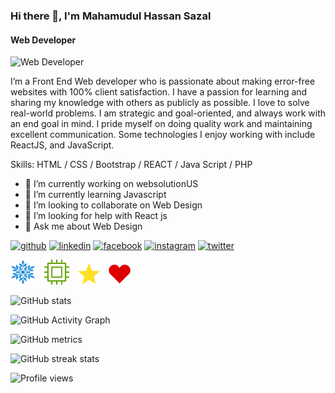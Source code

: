 ### Hi there 👋, I'm Mahamudul Hassan Sazal
#### Web Developer
![Web Developer](https://scontent.fdac110-1.fna.fbcdn.net/v/t39.30808-6/318936910_5883350135096118_2755281187941829197_n.jpg?_nc_cat=106&ccb=1-7&_nc_sid=e3f864&_nc_eui2=AeE_42TagPogaUvltRdmxuhCEEeIxGK0iukQR4jEYrSK6asD3lKhEbQ6MdvuXyCErpsSwnbzZYJjAE9PzP_w--hv&_nc_ohc=cj0MZeSAXBAAX_X5rAK&_nc_ht=scontent.fdac110-1.fna&oh=00_AfAoLN20epceDt1tKZpaCzldFcRtapR4UVR59pNnvyaAvw&oe=6396FAE5)

I’m a Front End Web developer who is passionate about making error-free websites with 100% client satisfaction. I have a passion for learning and sharing my knowledge with others as publicly as possible. I love to solve real-world problems. I am strategic and goal-oriented, and always work with an end goal in mind. I pride myself on doing quality work and maintaining excellent communication. Some technologies I enjoy working with include ReactJS, and JavaScript.

Skills: HTML / CSS / Bootstrap / REACT / Java Script / PHP

- 🔭 I’m currently working on websolutionUS 
- 🌱 I’m currently learning Javascript 
- 👯 I’m looking to collaborate on Web Design 
- 🤔 I’m looking for help with React js 
- 💬 Ask me about Web Design 


[<img src='https://cdn.jsdelivr.net/npm/simple-icons@3.0.1/icons/github.svg' alt='github' height='40'>](https://github.com/https://github.com/sazalahmed)  [<img src='https://cdn.jsdelivr.net/npm/simple-icons@3.0.1/icons/linkedin.svg' alt='linkedin' height='40'>](https://www.linkedin.com/in/https://www.linkedin.com/in/in-sazal//)  [<img src='https://cdn.jsdelivr.net/npm/simple-icons@3.0.1/icons/facebook.svg' alt='facebook' height='40'>](https://www.facebook.com/https://www.facebook.com/web.engr.sazal/)  [<img src='https://cdn.jsdelivr.net/npm/simple-icons@3.0.1/icons/instagram.svg' alt='instagram' height='40'>](https://www.instagram.com/https://www.instagram.com/ins_sazal//)  [<img src='https://cdn.jsdelivr.net/npm/simple-icons@3.0.1/icons/twitter.svg' alt='twitter' height='40'>](https://twitter.com/https://twitter.com/sazal2020)  

<a href='https://archiveprogram.github.com/'><img src='https://raw.githubusercontent.com/acervenky/animated-github-badges/master/assets/acbadge.gif' width='40' height='40'></a> <a href='https://docs.github.com/en/developers'><img src='https://raw.githubusercontent.com/acervenky/animated-github-badges/master/assets/devbadge.gif' width='40' height='40'></a> <a href='https://stars.github.com/'><img src='https://raw.githubusercontent.com/acervenky/animated-github-badges/master/assets/starbadge.gif' width='35' height='35'></a> <a href='https://docs.github.com/en/github/supporting-the-open-source-community-with-github-sponsors'><img src='https://raw.githubusercontent.com/acervenky/animated-github-badges/master/assets/sponsorbadge.gif' width='35' height='35'></a> 

![GitHub stats](https://github-readme-stats.vercel.app/api?username=https://github.com/sazalahmed&show_icons=true)  

![GitHub Activity Graph](https://activity-graph.herokuapp.com/graph?username=https://github.com/sazalahmed)  

![GitHub metrics](https://metrics.lecoq.io/https://github.com/sazalahmed)  

![GitHub streak stats](https://streak-stats.demolab.com/?user=https://github.com/sazalahmed)  

![Profile views](https://gpvc.arturio.dev/https://github.com/sazalahmed)  
